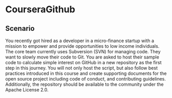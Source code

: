 # CourseraGithub

## Scenario

You recently got hired as a developer in a micro-finance startup with a mission to empower and provide opportunities to low income individuals. The core team currently uses Subversion (SVN) for managing code. They want to slowly move their code to Git. You are asked to host their sample code to calculate simple interest on GitHub in a new repository as the first step in this journey. You will not only host the script, but also follow best practices introduced in this course and create supporting documents for the open source project including code of conduct, and contributing guidelines. Additionally, the repository should be available to the community under the Apache License 2.0.
